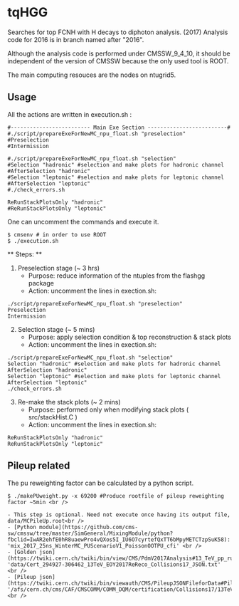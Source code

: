 # tqHGG

Searches for top FCNH with H decays to diphoton analysis. (2017)
Analysis code for 2016 is in branch named after "2016".

Although the analysis code is performed under CMSSW_9_4_10,
it should be independent of the version of CMSSW because the only used tool is ROOT.

The main computing resouces are the nodes on ntugrid5.

## Usage
All the actions are written in execution.sh :
```
#------------------------- Main Exe Section -------------------------#
#./script/prepareExeForNewMC_npu_float.sh "preselection"
#Preselection
#Intermission

#./script/prepareExeForNewMC_npu_float.sh "selection"
#Selection "hadronic" #selection and make plots for hadronic channel
#AfterSelection "hadronic" 
#Selection "leptonic" #selection and make plots for leptonic channel
#AfterSelection "leptonic" 
#./check_errors.sh

ReRunStackPlotsOnly "hadronic"
#ReRunStackPlotsOnly "leptonic"
```

One can uncomment the commands and execute it.
```
$ cmsenv # in order to use ROOT
$ ./execution.sh
```

** Steps: **
1. Preselection stage (~ 3 hrs)
    * Purpose: reduce information of the ntuples from the flashgg package
    * Action: uncomment the lines in exection.sh:
```
./script/prepareExeForNewMC_npu_float.sh "preselection"
Preselection
Intermission
```

2. Selection stage (~ 5 mins)
    * Purpose: apply selection condition & top reconstruction & stack plots
    * Action: uncomment the lines in exection.sh:
```
./script/prepareExeForNewMC_npu_float.sh "selection"
Selection "hadronic" #selection and make plots for hadronic channel
AfterSelection "hadronic" 
Selection "leptonic" #selection and make plots for leptonic channel
AfterSelection "leptonic" 
./check_errors.sh
```

3. Re-make the stack plots (~ 2 mins)
    * Purpose: performed only when modifying stack plots ( src/stackHist.C )
    * Action: uncomment the lines in exection.sh:
```
ReRunStackPlotsOnly "hadronic"
ReRunStackPlotsOnly "leptonic"
```


## Pileup related
The pu reweighting factor can be calculated by a python script.
```
$ ./makePUweight.py -x 69200 #Produce rootfile of pileup reweighting factor ~5min <br />
```

    - This step is optional. Need not execute once having its output file, data/MCPileUp.root<br />
    - [Python module](https://github.com/cms-sw/cmssw/tree/master/SimGeneral/MixingModule/python?fbclid=IwAR2ehfE0hR8uaewPro4vQXos5I_IU6O7cyrtefQxTT6bMpyMETCTzpSuK58): 'mix_2017_25ns_WinterMC_PUScenarioV1_PoissonOOTPU_cfi' <br />
    - [Golden json](https://twiki.cern.ch/twiki/bin/view/CMS/PdmV2017Analysis#13_TeV_pp_runs_ReReco): 'data/Cert_294927-306462_13TeV_EOY2017ReReco_Collisions17_JSON.txt' <br />
    - [Pileup json](https://twiki.cern.ch/twiki/bin/viewauth/CMS/PileupJSONFileforData#Pileup_JSON_Files_For_Run_II): '/afs/cern.ch/cms/CAF/CMSCOMM/COMM_DQM/certification/Collisions17/13TeV/PileUp/pileup_latest.txt' <br />


